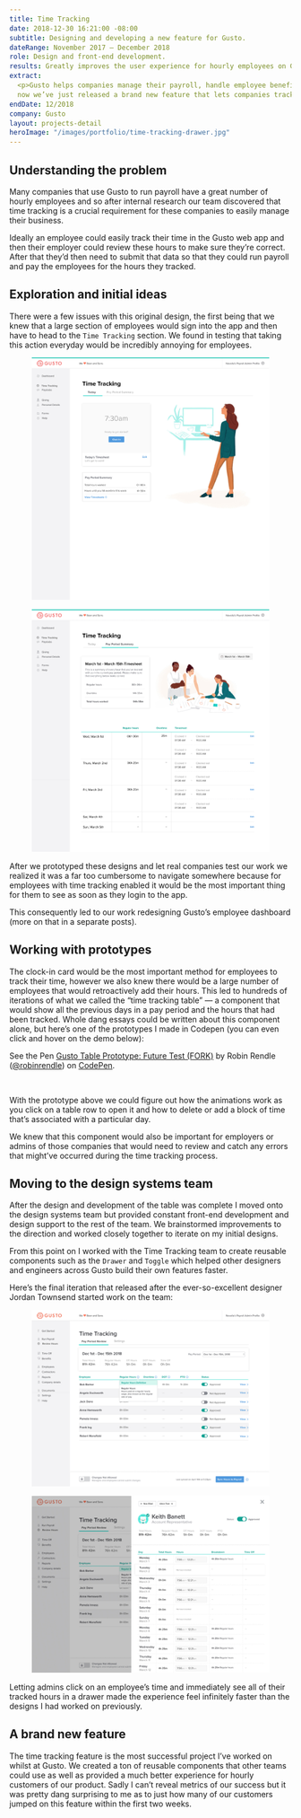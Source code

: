 ```yaml
---
title: Time Tracking
date: 2018-12-30 16:21:00 -08:00
subtitle: Designing and developing a new feature for Gusto.
dateRange: November 2017 – December 2018
role: Design and front-end development.
results: Greatly improves the user experience for hourly employees on Gusto’s platform.
extract:
  <p>Gusto helps companies manage their payroll, handle employee benefits, and
  now we’ve just released a brand new feature that lets companies track employee hours. With this feature employers on the Gusto platform have fewer tools and apps to manage things and can get a better overview of their business.</p>
endDate: 12/2018
company: Gusto
layout: projects-detail
heroImage: "/images/portfolio/time-tracking-drawer.jpg"
---
```


## Understanding the problem

Many companies that use Gusto to run payroll have a great number of hourly employees and so after internal research our team discovered that time tracking is a crucial requirement for these companies to easily manage their business.

Ideally an employee could easily track their time in the Gusto web app and then their employer could review these hours to make sure they’re correct. After that they’d then need to submit that data so that they could run payroll and pay the employees for the hours they tracked.

## Exploration and initial ideas

There were a few issues with this original design, the first being that we knew that a large section of employees would sign into the app and then have to head to the `Time Tracking` section. We found in testing that taking this action everyday would be incredibly annoying for employees.

<div class='side-by-side m-wrapper--full'>
  <div class='side-by-side__child'>
    <figure>
      <img src="/images/portfolio/time-tracking-dashboard-draft.jpg" class="chrome-shadow"/>
    </figure>
  </div>
  <div class='side-by-side__child'>
    <figure>
      <img src="/images/portfolio/time-tracking-first-draft.jpg" class="chrome-shadow"/>
    </figure>
  </div>
</div>

After we prototyped these designs and let real companies test our work we realized it was a far too cumbersome to navigate somewhere because for employees with time tracking enabled it would be the most important thing for them to see as soon as they login to the app.

This consequently led to our work redesigning Gusto’s employee dashboard (more on that in a separate posts).

## Working with prototypes

The clock-in card would be the most important method for employees to track their time, however we also knew there would be a large number of employees that would retroactively add their hours. This led to hundreds of iterations of what we called the “time tracking table” — a component that would show all the previous days in a pay period and the hours that had been tracked. Whole dang essays could be written about this component alone, but here’s one of the prototypes I made in Codepen (you can even click and hover on the demo below):

<div class="m-wrapper--full cell-b40">
  <p data-height="680" data-theme-id="20935" data-slug-hash="e3760a8df051d4714ab6f54bbf5ceab3" data-default-tab="result" data-user="robinrendle" data-pen-title="Gusto Table Prototype: Future Test (FORK)" class="codepen">See the Pen <a href="https://codepen.io/robinrendle/pen/e3760a8df051d4714ab6f54bbf5ceab3/">Gusto Table Prototype: Future Test (FORK)</a> by Robin Rendle (<a href="https://codepen.io/robinrendle">@robinrendle</a>) on <a href="https://codepen.io">CodePen</a>.</p>
  <script async src="https://static.codepen.io/assets/embed/ei.js"></script>
</div>

<br/>

With the prototype above we could figure out how the animations work as you click on a table row to open it and how to delete or add a block of time that’s associated with a particular day.

We knew that this component would also be important for employers or admins of those companies that would need to review and catch any errors that might’ve occurred during the time tracking process.

## Moving to the design systems team

After the design and development of the table was complete I moved onto the design systems team but provided constant front-end development and design support to the rest of the team. We brainstormed improvements to the direction and worked closely together to iterate on my initial designs.

From this point on I worked with the Time Tracking team to create reusable components such as the `Drawer` and `Toggle` which helped other designers and engineers across Gusto build their own features faster.

Here’s the final iteration that released after the ever-so-excellent designer Jordan Townsend started work on the team:

<div class='side-by-side m-wrapper--full'>
  <div class='side-by-side__child'>
    <figure>
      <img src="/images/portfolio/time-tracking-final.jpg" class="chrome-shadow"/>
    </figure>
  </div>
  <div class='side-by-side__child'>
    <figure>
      <img src="/images/portfolio/time-tracking-drawer.jpg" class="chrome-shadow"/>
    </figure>
  </div>
</div>

Letting admins click on an employee’s time and immediately see all of their tracked hours in a drawer made the experience feel infinitely faster than the designs I had worked on previously.

## A brand new feature

The time tracking feature is the most successful project I’ve worked on whilst at Gusto. We created a ton of reusable components that other teams could use as well as provided a much better experience for hourly customers of our product. Sadly I can’t reveal metrics of our success but it was pretty dang surprising to me as to just how many of our customers jumped on this feature within the first two weeks.
